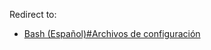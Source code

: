 Redirect to:

*   [Bash (Español)#Archivos de configuración](/index.php/Bash_(Espa%C3%B1ol)#Archivos_de_configuraci.C3.B3n "Bash (Español)")